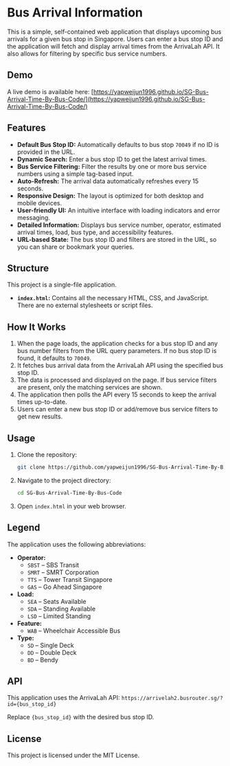 # Bus Arrival Information

This is a simple, self-contained web application that displays upcoming bus arrivals for a given bus stop in Singapore. Users can enter a bus stop ID and the application will fetch and display arrival times from the ArrivaLah API. It also allows for filtering by specific bus service numbers.

## Demo

A live demo is available here: [https://yapweijun1996.github.io/SG-Bus-Arrival-Time-By-Bus-Code/](https://yapweijun1996.github.io/SG-Bus-Arrival-Time-By-Bus-Code/)

## Features

- **Default Bus Stop ID:** Automatically defaults to bus stop `70049` if no ID is provided in the URL.
- **Dynamic Search:** Enter a bus stop ID to get the latest arrival times.
- **Bus Service Filtering:** Filter the results by one or more bus service numbers using a simple tag-based input.
- **Auto-Refresh:** The arrival data automatically refreshes every 15 seconds.
- **Responsive Design:** The layout is optimized for both desktop and mobile devices.
- **User-friendly UI:** An intuitive interface with loading indicators and error messaging.
- **Detailed Information:** Displays bus service number, operator, estimated arrival times, load, bus type, and accessibility features.
- **URL-based State:** The bus stop ID and filters are stored in the URL, so you can share or bookmark your queries.

## Structure

This project is a single-file application.
- **`index.html`:** Contains all the necessary HTML, CSS, and JavaScript. There are no external stylesheets or script files.

## How It Works

1.  When the page loads, the application checks for a bus stop ID and any bus number filters from the URL query parameters. If no bus stop ID is found, it defaults to `70049`.
2.  It fetches bus arrival data from the ArrivaLah API using the specified bus stop ID.
3.  The data is processed and displayed on the page. If bus service filters are present, only the matching services are shown.
4.  The application then polls the API every 15 seconds to keep the arrival times up-to-date.
5.  Users can enter a new bus stop ID or add/remove bus service filters to get new results.

## Usage

1.  Clone the repository:
    ```bash
    git clone https://github.com/yapweijun1996/SG-Bus-Arrival-Time-By-Bus-Code.git
    ```
2.  Navigate to the project directory:
    ```bash
    cd SG-Bus-Arrival-Time-By-Bus-Code
    ```
3.  Open `index.html` in your web browser.

## Legend

The application uses the following abbreviations:

-   **Operator:**
    -   `SBST` – SBS Transit
    -   `SMRT` – SMRT Corporation
    -   `TTS` – Tower Transit Singapore
    -   `GAS` – Go Ahead Singapore
-   **Load:**
    -   `SEA` – Seats Available
    -   `SDA` – Standing Available
    -   `LSD` – Limited Standing
-   **Feature:**
    -   `WAB` – Wheelchair Accessible Bus
-   **Type:**
    -   `SD` – Single Deck
    -   `DD` – Double Deck
    -   `BD` – Bendy

## API

This application uses the ArrivaLah API:
`https://arrivelah2.busrouter.sg/?id={bus_stop_id}`

Replace `{bus_stop_id}` with the desired bus stop ID.

## License

This project is licensed under the MIT License.
